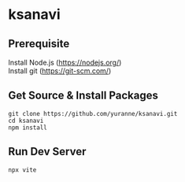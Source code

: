 # ksanavi

## Prerequisite
Install Node.js (https://nodejs.org/)  
Install git (https://git-scm.com/)  

## Get Source & Install Packages
```
git clone https://github.com/yuranne/ksanavi.git
cd ksanavi
npm install
```

## Run Dev Server
```
npx vite
```
